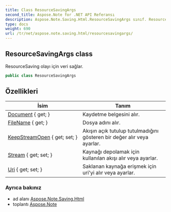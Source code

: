 ```yaml
---
title: Class ResourceSavingArgs
second_title: Aspose.Note for .NET API Referansı
description: Aspose.Note.Saving.Html.ResourceSavingArgs sınıf. ResourceSaving olayı için veri sağlar.
type: docs
weight: 690
url: /tr/net/aspose.note.saving.html/resourcesavingargs/
---
```

## ResourceSavingArgs class

ResourceSaving olayı için veri sağlar.

```csharp
public class ResourceSavingArgs
```

## Özellikleri

| İsim | Tanım |
| --- | --- |
| [Document](../../aspose.note.saving.html/resourcesavingargs/document/) { get; } | Kaydetme belgesini alır. |
| [FileName](../../aspose.note.saving.html/resourcesavingargs/filename/) { get; } | Dosya adını alır. |
| [KeepStreamOpen](../../aspose.note.saving.html/resourcesavingargs/keepstreamopen/) { get; set; } | Akışın açık tutulup tutulmadığını gösteren bir değer alır veya ayarlar. |
| [Stream](../../aspose.note.saving.html/resourcesavingargs/stream/) { get; set; } | Kaynağı depolamak için kullanılan akışı alır veya ayarlar. |
| [Uri](../../aspose.note.saving.html/resourcesavingargs/uri/) { get; set; } | Saklanan kaynağa erişmek için uri'yi alır veya ayarlar. |

### Ayrıca bakınız

* ad alanı [Aspose.Note.Saving.Html](../../aspose.note.saving.html/)
* toplantı [Aspose.Note](../../)


